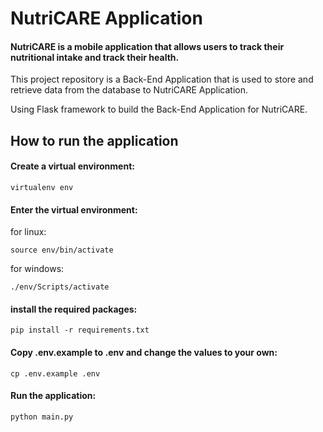 # NutriCARE Application
#### NutriCARE is a mobile application that allows users to track their nutritional intake and track their health.

This project repository is a Back-End Application that is used to store and retrieve data from the database to NutriCARE Application.

Using Flask framework to build the Back-End Application for NutriCARE. 

## How to run the application
#### Create a virtual environment: 
```
virtualenv env
```

#### Enter the virtual environment: 
for linux: 
```
source env/bin/activate
```
for windows: 
```
./env/Scripts/activate
```

#### install the required packages: 
```
pip install -r requirements.txt
```

#### Copy .env.example to .env and change the values to your own:
```
cp .env.example .env
```

#### Run the application: 
```
python main.py
```